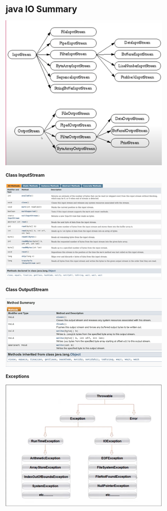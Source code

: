 # java IO Summary

![What is Java Regular Expressions?](./Readme/001.png)

#### Class InputStream

![Class InputStream](./Readme/002.png)

#### Class OutputStream

![Class InputStream](./Readme/003.png)

#### Exceptions

![Class InputStream](./Readme/0011.png)